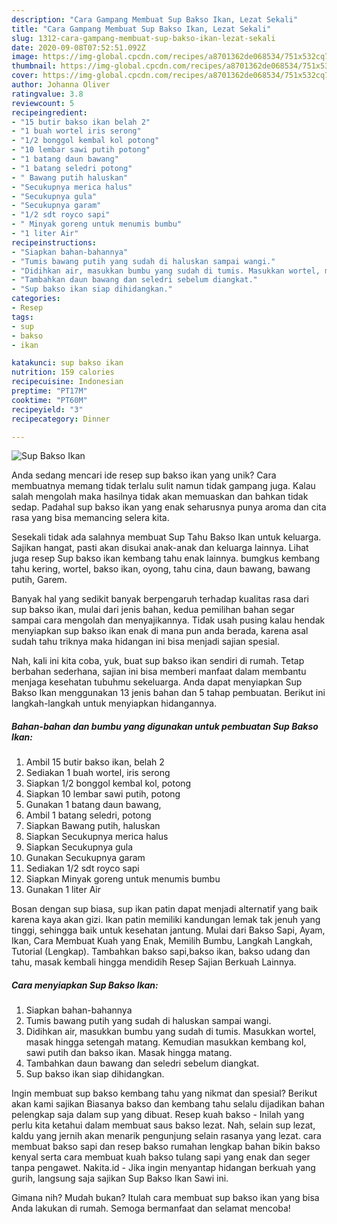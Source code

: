 ```yaml
---
description: "Cara Gampang Membuat Sup Bakso Ikan, Lezat Sekali"
title: "Cara Gampang Membuat Sup Bakso Ikan, Lezat Sekali"
slug: 1312-cara-gampang-membuat-sup-bakso-ikan-lezat-sekali
date: 2020-09-08T07:52:51.092Z
image: https://img-global.cpcdn.com/recipes/a8701362de068534/751x532cq70/sup-bakso-ikan-foto-resep-utama.jpg
thumbnail: https://img-global.cpcdn.com/recipes/a8701362de068534/751x532cq70/sup-bakso-ikan-foto-resep-utama.jpg
cover: https://img-global.cpcdn.com/recipes/a8701362de068534/751x532cq70/sup-bakso-ikan-foto-resep-utama.jpg
author: Johanna Oliver
ratingvalue: 3.8
reviewcount: 5
recipeingredient:
- "15 butir bakso ikan belah 2"
- "1 buah wortel iris serong"
- "1/2 bonggol kembal kol potong"
- "10 lembar sawi putih potong"
- "1 batang daun bawang"
- "1 batang seledri potong"
- " Bawang putih haluskan"
- "Secukupnya merica halus"
- "Secukupnya gula"
- "Secukupnya garam"
- "1/2 sdt royco sapi"
- " Minyak goreng untuk menumis bumbu"
- "1 liter Air"
recipeinstructions:
- "Siapkan bahan-bahannya"
- "Tumis bawang putih yang sudah di haluskan sampai wangi."
- "Didihkan air, masukkan bumbu yang sudah di tumis. Masukkan wortel, masak hingga setengah matang. Kemudian masukkan kembang kol, sawi putih dan bakso ikan. Masak hingga matang."
- "Tambahkan daun bawang dan seledri sebelum diangkat."
- "Sup bakso ikan siap dihidangkan."
categories:
- Resep
tags:
- sup
- bakso
- ikan

katakunci: sup bakso ikan 
nutrition: 159 calories
recipecuisine: Indonesian
preptime: "PT17M"
cooktime: "PT60M"
recipeyield: "3"
recipecategory: Dinner

---
```



![Sup Bakso Ikan](https://img-global.cpcdn.com/recipes/a8701362de068534/751x532cq70/sup-bakso-ikan-foto-resep-utama.jpg)

Anda sedang mencari ide resep sup bakso ikan yang unik? Cara membuatnya memang tidak terlalu sulit namun tidak gampang juga. Kalau salah mengolah maka hasilnya tidak akan memuaskan dan bahkan tidak sedap. Padahal sup bakso ikan yang enak seharusnya punya aroma dan cita rasa yang bisa memancing selera kita.

Sesekali tidak ada salahnya membuat Sup Tahu Bakso Ikan untuk keluarga. Sajikan hangat, pasti akan disukai anak-anak dan keluarga lainnya. Lihat juga resep Sup bakso ikan kembang tahu enak lainnya. bumgkus kembang tahu kering, wortel, bakso ikan, oyong, tahu cina, daun bawang, bawang putih, Garem.

Banyak hal yang sedikit banyak berpengaruh terhadap kualitas rasa dari sup bakso ikan, mulai dari jenis bahan, kedua pemilihan bahan segar sampai cara mengolah dan menyajikannya. Tidak usah pusing kalau hendak menyiapkan sup bakso ikan enak di mana pun anda berada, karena asal sudah tahu triknya maka hidangan ini bisa menjadi sajian spesial.


Nah, kali ini kita coba, yuk, buat sup bakso ikan sendiri di rumah. Tetap berbahan sederhana, sajian ini bisa memberi manfaat dalam membantu menjaga kesehatan tubuhmu sekeluarga. Anda dapat menyiapkan Sup Bakso Ikan menggunakan 13 jenis bahan dan 5 tahap pembuatan. Berikut ini langkah-langkah untuk menyiapkan hidangannya.

<!--inarticleads1-->

##### Bahan-bahan dan bumbu yang digunakan untuk pembuatan Sup Bakso Ikan:

1. Ambil 15 butir bakso ikan, belah 2
1. Sediakan 1 buah wortel, iris serong
1. Siapkan 1/2 bonggol kembal kol, potong
1. Siapkan 10 lembar sawi putih, potong
1. Gunakan 1 batang daun bawang,
1. Ambil 1 batang seledri, potong
1. Siapkan  Bawang putih, haluskan
1. Siapkan Secukupnya merica halus
1. Siapkan Secukupnya gula
1. Gunakan Secukupnya garam
1. Sediakan 1/2 sdt royco sapi
1. Siapkan  Minyak goreng untuk menumis bumbu
1. Gunakan 1 liter Air


Bosan dengan sup biasa, sup ikan patin dapat menjadi alternatif yang baik karena kaya akan gizi. Ikan patin memiliki kandungan lemak tak jenuh yang tinggi, sehingga baik untuk kesehatan jantung. Mulai dari Bakso Sapi, Ayam, Ikan, Cara Membuat Kuah yang Enak, Memilih Bumbu, Langkah Langkah, Tutorial (Lengkap). Tambahkan bakso sapi,bakso ikan, bakso udang dan tahu, masak kembali hingga mendidih Resep Sajian Berkuah Lainnya. 

<!--inarticleads2-->

##### Cara menyiapkan Sup Bakso Ikan:

1. Siapkan bahan-bahannya
1. Tumis bawang putih yang sudah di haluskan sampai wangi.
1. Didihkan air, masukkan bumbu yang sudah di tumis. Masukkan wortel, masak hingga setengah matang. Kemudian masukkan kembang kol, sawi putih dan bakso ikan. Masak hingga matang.
1. Tambahkan daun bawang dan seledri sebelum diangkat.
1. Sup bakso ikan siap dihidangkan.


Ingin membuat sup bakso kembang tahu yang nikmat dan spesial? Berikut akan kami sajikan Biasanya bakso dan kembang tahu selalu dijadikan bahan pelengkap saja dalam sup yang dibuat. Resep kuah bakso - Inilah yang perlu kita ketahui dalam membuat saus bakso lezat. Nah, selain sup lezat, kaldu yang jernih akan menarik pengunjung selain rasanya yang lezat. cara membuat bakso sapi dan resep bakso rumahan lengkap bahan bikin bakso kenyal serta cara membuat kuah bakso tulang sapi yang enak dan seger tanpa pengawet. Nakita.id - Jika ingin menyantap hidangan berkuah yang gurih, langsung saja sajikan Sup Bakso Ikan Sawi ini. 

Gimana nih? Mudah bukan? Itulah cara membuat sup bakso ikan yang bisa Anda lakukan di rumah. Semoga bermanfaat dan selamat mencoba!
